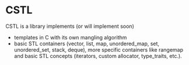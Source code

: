 # CSTL

CSTL is a library implements (or will implement soon)
- templates in C with its own mangling algorithm
- basic STL containers (vector, list, map, unordered_map, set, unordered_set, stack, deque),
  more specific containers like rangemap and basic STL concepts (iterators, custom allocator,
  type_traits, etc.).
